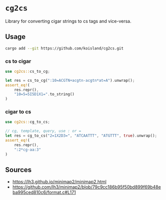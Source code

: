 # `cg2cs`
Library for converting cigar strings to cs tags and vice-versa.

## Usage
```bash
cargo add --git https://github.com/koisland/cg2cs.git
```

### cs to cigar
```rust
use cg2cs::cs_to_cg;

let res = cs_to_cg(":10=ACGTN+acgtn-acgtn*at=A").unwrap();
assert_eq!(
    res.repr(),
    "10=5=5I5D1X1=".to_string()
)
```

### cigar to cs
```rust
use cg2cs::cg_to_cs;

// cg, template, query, use : or =
let res = cg_to_cs("2=1X2D3=", "ATCAATTT", "ATGTTT", true).unwrap();
assert_eq!(
    res.repr(),
    ":2*cg-aa:3"
)
```

## Sources
* https://lh3.github.io/minimap2/minimap2.html
* https://github.com/lh3/minimap2/blob/79c9cc186b95f50bd899f69b48eba995ced810c6/format.c#L171
